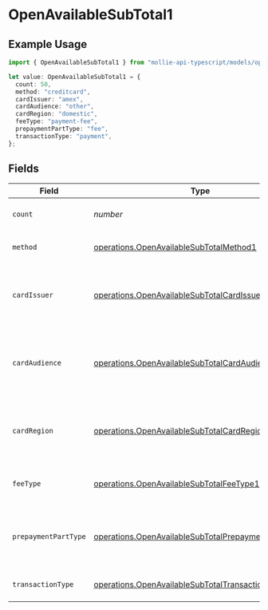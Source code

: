 # OpenAvailableSubTotal1

## Example Usage

```typescript
import { OpenAvailableSubTotal1 } from "mollie-api-typescript/models/operations";

let value: OpenAvailableSubTotal1 = {
  count: 50,
  method: "creditcard",
  cardIssuer: "amex",
  cardAudience: "other",
  cardRegion: "domestic",
  feeType: "payment-fee",
  prepaymentPartType: "fee",
  transactionType: "payment",
};
```

## Fields

| Field                                                                                                                      | Type                                                                                                                       | Required                                                                                                                   | Description                                                                                                                | Example                                                                                                                    |
| -------------------------------------------------------------------------------------------------------------------------- | -------------------------------------------------------------------------------------------------------------------------- | -------------------------------------------------------------------------------------------------------------------------- | -------------------------------------------------------------------------------------------------------------------------- | -------------------------------------------------------------------------------------------------------------------------- |
| `count`                                                                                                                    | *number*                                                                                                                   | :heavy_minus_sign:                                                                                                         | Number of transactions of this type                                                                                        | 50                                                                                                                         |
| `method`                                                                                                                   | [operations.OpenAvailableSubTotalMethod1](../../models/operations/openavailablesubtotalmethod1.md)                         | :heavy_minus_sign:                                                                                                         | Payment type of the transactions                                                                                           | creditcard                                                                                                                 |
| `cardIssuer`                                                                                                               | [operations.OpenAvailableSubTotalCardIssuer1](../../models/operations/openavailablesubtotalcardissuer1.md)                 | :heavy_minus_sign:                                                                                                         | In case of payments transactions with card, the card issuer will be available                                              | amex                                                                                                                       |
| `cardAudience`                                                                                                             | [operations.OpenAvailableSubTotalCardAudience1](../../models/operations/openavailablesubtotalcardaudience1.md)             | :heavy_minus_sign:                                                                                                         | In case of payments trnsactions with card, the card audience will be available.                                            | other                                                                                                                      |
| `cardRegion`                                                                                                               | [operations.OpenAvailableSubTotalCardRegion1](../../models/operations/openavailablesubtotalcardregion1.md)                 | :heavy_minus_sign:                                                                                                         | In case of payments transactions with card, the card region will be available.                                             | domestic                                                                                                                   |
| `feeType`                                                                                                                  | [operations.OpenAvailableSubTotalFeeType1](../../models/operations/openavailablesubtotalfeetype1.md)                       | :heavy_minus_sign:                                                                                                         | Present when the transaction represents a fee.                                                                             | payment-fee                                                                                                                |
| `prepaymentPartType`                                                                                                       | [operations.OpenAvailableSubTotalPrepaymentPartType1](../../models/operations/openavailablesubtotalprepaymentparttype1.md) | :heavy_minus_sign:                                                                                                         | Prepayment part: fee itself, reimbursement, discount, VAT or rounding compensation.                                        | fee                                                                                                                        |
| `transactionType`                                                                                                          | [operations.OpenAvailableSubTotalTransactionType1](../../models/operations/openavailablesubtotaltransactiontype1.md)       | :heavy_minus_sign:                                                                                                         | Represents the transaction type                                                                                            | payment                                                                                                                    |